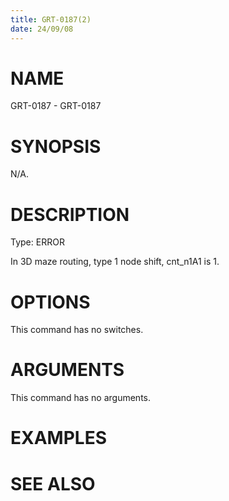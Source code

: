 ```yaml
---
title: GRT-0187(2)
date: 24/09/08
---
```


# NAME

GRT-0187 - GRT-0187

# SYNOPSIS

N/A.

# DESCRIPTION

Type: ERROR

In 3D maze routing, type 1 node shift, cnt_n1A1 is 1.

# OPTIONS

This command has no switches.

# ARGUMENTS

This command has no arguments.

# EXAMPLES

# SEE ALSO
